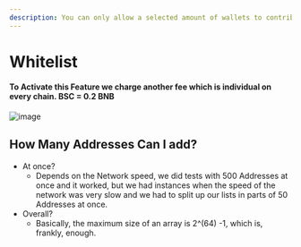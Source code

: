 ```yaml
---
description: You can only allow a selected amount of wallets to contribute to your presale.
---
```


# Whitelist

#### To Activate this Feature we charge another fee which is individual on every chain. **BSC = 0.2 BNB**

![image](https://user-images.githubusercontent.com/44967066/143942470-1d2cac20-a0fb-4b7f-9136-4c6032ec2b26.png)

## How Many Addresses **Can I add**?

* At once?
  * Depends on the Network speed, we did tests with 500 Addresses at once and it worked, but we had instances when the speed of the network was very slow and we had to split up our lists in parts of 50 Addresses at once.
* Overall?
  * Basically, the maximum size of an array is 2^(64) -1, which is, frankly, enough.
